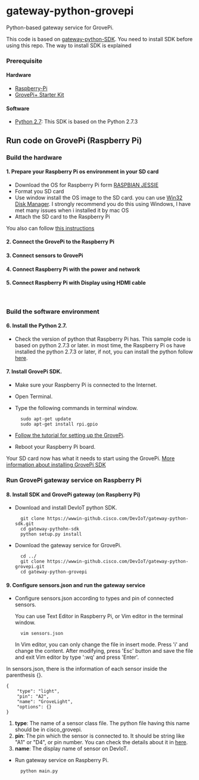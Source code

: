# gateway-python-grovepi
Python-based gateway service for GrovePi.

This code is based on [gateway-python-SDK](https://wwwin-github.cisco.com/DevIoT/gateway-python-sdk). You need to install SDK before using this repo. The way to install SDK is explained

### Prerequisite
#### Hardware
* [Raspberry-Pi](https://www.raspberrypi.org/)
* [GrovePi+ Starter Kit](http://www.dexterindustries.com/grovepi/)

#### Software
* [Python 2.7](https://www.python.org/downloads/): This SDK is based on the Python 2.7.3
&nbsp;
## Run code on GrovePi (Raspberry Pi)
### Build the hardware
#### 1. Prepare your Raspberry Pi os environment in your SD card
* Download the OS for Raspberry Pi form [RASPBIAN JESSIE](https://www.raspberrypi.org/downloads/raspbian/)
* Format you SD card
* Use window install the OS image to the SD card. you can use [Win32 Disk Manager](https://sourceforge.net/projects/win32diskimager/).
    I strongly recommend you do this using Windows, I have met many issues when i installed it by mac OS
* Attach the SD card to the Raspberry Pi

You also can follow [this instructions](https://www.raspberrypi.org/documentation/installation/noobs.md)

#### 2. Connect the GrovePi to the Raspberry Pi

#### 3. Connect sensors to GrovePi

#### 4. Connect Raspberry Pi with the power and network

#### 5. Connect Raspberry Pi with Display using HDMI cable
&nbsp;
### Build the software environment
#### 6. Install the Python 2.7. 
* Check the version of python that Raspberry Pi has. This sample code is based on python 2.7.3 or later. in most time, the Raspberry Pi os have installed the python 2.7.3 or later, if not, you can install the python follow [here](https://www.raspberrypi.org/documentation/linux/software/python.md).

#### 7. Install GrovePi SDK.

* Make sure your Raspberry Pi is connected to the Internet.
* Open Terminal.
* Type the following commands in terminal window.
    
        sudo apt-get update
        sudo apt-get install rpi.gpio
    
* [Follow the tutorial for setting up the GrovePi](http://www.dexterindustries.com/GrovePi/get-started-with-the-grovepi/setting-software/).
* Reboot your Raspberry Pi board.
    
Your SD card now has what it needs to start using the GrovePi.
[More information about installing GrovePi SDK](http://www.dexterindustries.com/GrovePi/get-started-with-the-grovepi/)
&nbsp;
### Run GrovePi gateway service on Raspberry Pi

#### 8. Install SDK and GrovePi gateway (on Raspberry Pi)
* Download and install DevIoT python SDK.

        git clone https://wwwin-github.cisco.com/DevIoT/gateway-python-sdk.git
        cd gateway-pythohn-sdk
        python setup.py install

* Download the gateway service for GrovePi.
        
        cd ../
        git clone https://wwwin-github.cisco.com/DevIoT/gateway-python-grovepi.git
        cd gateway-python-grovepi

#### 9. Configure sensors.json and run the gateway service

* Configure sensors.json according to types and pin of connected sensors.

    You can use Text Editor in Raspberry Pi, or Vim editor in the terminal window.

        vim sensors.json

    In Vim editor, you can only change the file in insert mode. Press 'i' and change the content. After modifying, press 'Esc' button and save the file and exit Vim editor by type ':wq' and press 'Enter'.

In sensors.json, there is the information of each sensor inside the parenthesis {}.

```
{
    "type": "light",
    "pin": "A2",
    "name": "GroveLight",
    "options": {}
}
```

  1. **type**: The name of a sensor class file. The python file having this name should be in cisco_grovepi.
  2. **pin**: The pin which the sensor is connected to. It should be string like  "A1" or "D4", or pin number. You can check the details about it in [here](https://www.dexterindustries.com/GrovePi/engineering/port-description/).
  3. **name**: The display name of sensor on DevIoT.

* Run gateway service on Raspberry Pi.

        python main.py
